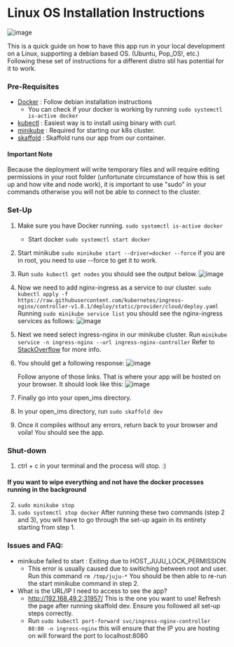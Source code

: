 # Linux OS Installation Instructions
![image](https://github.com/ferncabrera/open_ims/assets/77382000/f7497e73-1534-425f-a8e4-f138bcf3220e)

This is a quick guide on how to have this app run in your local development on a Linux, supporting a debian based OS. (Ubuntu, Pop_OS!, etc.)
Following these set of instructions for a different distro stil has potential for it to work.

### Pre-Requisites
- [Docker](https://docs.docker.com/engine/install/debian/) : Follow debian installation instructions
  - You can check if your docker is working by running `sudo systemctl is-active docker`
- [kubectl](https://kubernetes.io/docs/tasks/tools/install-kubectl-linux/) : Easiest way is to install using binary with curl.
- [minikube](https://minikube.sigs.k8s.io/docs/start/) : Required for starting our k8s cluster.
- [skaffold](https://skaffold.dev/docs/install/) : Skaffold runs our app from our container.

#### Important Note
Because the deployment will write temporary files and will require editing permissions in your root folder (unfortunate circumstance of how this is set up and how vite and node work),
it is important to use "sudo" in your commands otherwise you will not be able to connect to the cluster.
### Set-Up

1. Make sure you have Docker running. `sudo systemctl is-active docker`
   - Start docker `sudo systemctl start docker`
2. Start minikube `sudo minikube start --driver=docker --force` if you are in root, you need to use --force to get it to work.
3. Run `sudo kubectl get nodes` you should see the output below.
   ![image](https://github.com/ferncabrera/open_ims/assets/77382000/7c527d8b-1514-43f5-b363-cb89b351ae85)
4. Now we need to add nginx-ingress as a service to our cluster.
  `sudo kubectl apply -f https://raw.githubusercontent.com/kubernetes/ingress-nginx/controller-v1.8.1/deploy/static/provider/cloud/deploy.yaml`
   Running  `sudo minikube service list` you should see the nginx-ingress services as follows:
   ![image](https://github.com/ferncabrera/open_ims/assets/77382000/9a1af5b8-79f1-4cfc-839f-38c44249af7e)

5. Next we need select ingress-nginx in our minikube cluster. Run `minikube service -n ingress-nginx --url ingress-nginx-controller`
   Refer to [StackOverflow](https://stackoverflow.com/questions/70781384/not-able-access-the-application-running-with-skaffold-and-docker-desktop-on-wsl) for more info.
6. You should get a following response:
   ![image](https://github.com/ferncabrera/open_ims/assets/77382000/d747c70c-fa7c-4faa-807a-78b3ab7b5bb4)
   
   Follow anyone of those links. That is where your app will be hosted on your browser. It should look like this:
   ![image](https://github.com/ferncabrera/open_ims/assets/77382000/f22bce29-54a7-4609-add2-48a0a1b5661a)

8. Finally go into your open_ims directory.
9. In your open_ims directory, run `sudo skaffold dev`
10. Once it compiles without any errors, return back to your browser and voila! You should see the app.

### Shut-down
1. ctrl + c in your terminal and the process will stop. :)
#### If you want to wipe everything and not have the docker processes running in the background
2. `sudo minikube stop`
3. `sudo systemctl stop docker`
After running these two commands (step 2 and 3), you will have to go through the set-up again in its entirety starting from step 1.


### Issues and FAQ:
- minikube failed to start : Exiting due to HOST_JUJU_LOCK_PERMISSION
  - This error is usually caused due to switiching between root and user. Run this command `rm /tmp/juju-*` You should be then able to re-run the start minikube command in step 2.
- What is the URL/IP I need to access to see the app?
  - http://192.168.49.2:31957/ This is the one you want to use! Refresh the page after running skaffold dev. Ensure you followed all set-up steps correctly.
  - Run `sudo kubectl port-forward svc/ingress-nginx-controller 80:80 -n ingress-nginx` this will ensure that the IP you are hosting on will forward the port to localhost:8080

